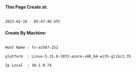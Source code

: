 
   
#### This Page Create at:

```bash

2023-02-18 - 05:47:48 UTC

```

#### Create By Machine:

```bash

Host Name : fv-az587-252

platform  : Linux-5.15.0-1033-azure-x86_64-with-glibc2.35

Ip Local  : 10.1.0.74

```

